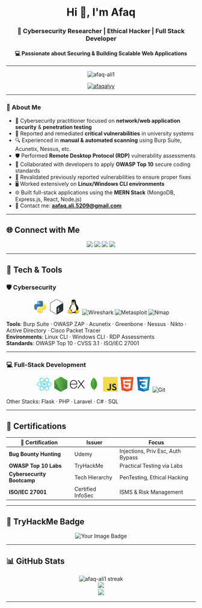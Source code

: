 <h1 align="center">Hi 👋, I'm Afaq</h1>
<h3 align="center">🔐 Cybersecurity Researcher | Ethical Hacker | Full Stack Developer</h3>
<h4 align="center">💻 Passionate about Securing & Building Scalable Web Applications</h4>

---

<p align="center">
  <img src="https://komarev.com/ghpvc/?username=afaq-ali1&label=Profile%20views&color=210eb4&style=flat" alt="afaq-ali1" />
</p>

<p align="center">
  <a href="https://twitter.com/afaqalyy" target="blank">
    <img src="https://img.shields.io/twitter/follow/afaqalyy?logo=twitter&style=for-the-badge" alt="afaqalyy" />
  </a>
</p>

---

### 🧠 About Me

- 🎯 Cybersecurity practitioner focused on **network/web application security** & **penetration testing**
- 🐞 Reported and remediated **critical vulnerabilities** in university systems
- 🔍 Experienced in **manual & automated scanning** using Burp Suite, Acunetix, Nessus, etc.
- 🛡️ Performed **Remote Desktop Protocol (RDP)** vulnerability assessments
- 🤝 Collaborated with developers to apply **OWASP Top 10** secure coding standards
- 🔁 Revalidated previously reported vulnerabilities to ensure proper fixes
- 🖥️ Worked extensively on **Linux/Windows CLI environments**
- 🌐 Built full-stack applications using the **MERN Stack** (MongoDB, Express.js, React, Node.js)
- 📧 Contact me: **aafaq.ali.5209@gmail.com**

---

## 🌐 Connect with Me

<p align="center">
  <a href="https://twitter.com/afaqalyy"><img src="https://img.shields.io/badge/Twitter-%231DA1F2.svg?style=for-the-badge&logo=Twitter&logoColor=white" /></a>
  <a href="https://instagram.com/afaq_x0"><img src="https://img.shields.io/badge/Instagram-%23E4405F.svg?style=for-the-badge&logo=Instagram&logoColor=white" /></a>
  <a href="https://www.linkedin.com/in/afaq-ali-53a659278/"><img src="https://img.shields.io/badge/LinkedIn-%230077B5.svg?style=for-the-badge&logo=linkedin&logoColor=white" /></a>
  <a href="https://tryhackme.com/p/afaqali"><img src="https://img.shields.io/badge/TryHackMe-%23212C42.svg?style=for-the-badge&logo=tryhackme&logoColor=white" /></a>
</p>

---

## 🔧 Tech & Tools

### 🛡️ Cybersecurity

<p align="center">
  <img src="https://raw.githubusercontent.com/devicons/devicon/master/icons/python/python-original.svg" width="40" title="Python"/>
  <img src="https://raw.githubusercontent.com/devicons/devicon/master/icons/bash/bash-original.svg" width="40" title="Bash"/>
  <img src="https://raw.githubusercontent.com/devicons/devicon/master/icons/linux/linux-original.svg" width="40" title="Linux"/>
  <img src="https://upload.wikimedia.org/wikipedia/commons/e/e7/Wireshark_Logo.svg" height="40" title="Wireshark"/>
  <img src="https://upload.wikimedia.org/wikipedia/commons/8/8a/Metasploit_logo_and_wordmark.svg" height="40" title="Metasploit"/>
  <img src="https://seeklogo.com/images/N/nmap-logo-6E4F252A1B-seeklogo.com.png" width="40" title="Nmap"/>
</p>

**Tools**: Burp Suite · OWASP ZAP · Acunetix · Greenbone · Nessus · Nikto · Active Directory · Cisco Packet Tracer  
**Environments**: Linux CLI · Windows CLI · RDP Assessments  
**Standards**: OWASP Top 10 · CVSS 3.1 · ISO/IEC 27001

---

### 💻 Full-Stack Development

<p align="center">
  <img src="https://raw.githubusercontent.com/devicons/devicon/master/icons/react/react-original.svg" width="40" title="React"/>
  <img src="https://raw.githubusercontent.com/devicons/devicon/master/icons/nodejs/nodejs-original.svg" width="40" title="Node.js"/>
  <img src="https://raw.githubusercontent.com/devicons/devicon/master/icons/express/express-original.svg" width="40" title="Express"/>
  <img src="https://raw.githubusercontent.com/devicons/devicon/master/icons/mongodb/mongodb-original.svg" width="40" title="MongoDB"/>
  <img src="https://raw.githubusercontent.com/devicons/devicon/master/icons/javascript/javascript-original.svg" width="40" title="JavaScript"/>
  <img src="https://raw.githubusercontent.com/devicons/devicon/master/icons/html5/html5-original.svg" width="40" title="HTML5"/>
  <img src="https://raw.githubusercontent.com/devicons/devicon/master/icons/css3/css3-original.svg" width="40" title="CSS3"/>
  <img src="https://www.vectorlogo.zone/logos/git-scm/git-scm-icon.svg" width="40" title="Git"/>
</p>

Other Stacks: Flask · PHP · Laravel · C# · SQL

---

## 📜 Certifications

| 🏅 Certification | Issuer | Focus |
|-----------------|--------|-------|
| **Bug Bounty Hunting** | Udemy | Injections, Priv Esc, Auth Bypass |
| **OWASP Top 10 Labs** | TryHackMe | Practical Testing via Labs |
| **Cybersecurity Bootcamp** | Tech Hierarchy | PenTesting, Ethical Hacking |
| **ISO/IEC 27001** | Certified InfoSec | ISMS & Risk Management |

---

## 🧪 TryHackMe Badge

<p align="center">
  <img src="https://tryhackme-badges.s3.amazonaws.com/afaqali0.png" alt="Your Image Badge" />
</p>

---

## 📊 GitHub Stats

<p align="center">
  <img src="https://github-readme-streak-stats.herokuapp.com/?user=afaq-ali1&theme=dark" alt="afaq-ali1 streak" />
  <br />
  <img src="https://github-readme-stats.vercel.app/api?username=afaq-ali1&show_icons=true&theme=dark&locale=en" />
  <br />
  <img src="https://github-readme-stats.vercel.app/api/top-langs?username=afaq-ali1&show_icons=true&theme=dark&layout=compact" />
</p>

---

